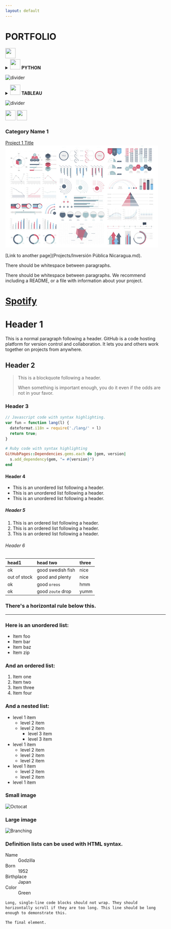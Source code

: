```yaml
---
layout: default
---
```

# **PORTFOLIO**

<img height="32" width="32" src="https://cdn.simpleicons.org/python/blue" />

<details><summary><img height="32" width="32" src="https://cdn.simpleicons.org/python/blue" />  <b>PYTHON </b></summary>

<p>
 
<a style="font-weight:bold" href="Projects/Apartments_for_Rent.html">5. Apartments for rent in Rome</a>

<img src="images/rentrome.png" width="400"/>

</p>
 
<p>

<a style="font-weight:bold" href="Projects/Nicaragua's-Municipality-Elections-Results.html">4. Nicaragua's Municipality Elections Result</a>

<img src="images/MunicipalitiesElections2022.png" width="400"/>
 
</p>
 
<p>

<a style="font-weight:bold" href="Projects/Inversión Pública Nicaragua.html">3. Nicaragua Public Investment Program Analysis</a>

<img src="images/investNic.png" width="400"/>
 
</p>
 
<p>
 
<a style="font-weight:bold" href="Projects/Cardiovascular_Disease_Analysis.html">2. Cardiovascular Disease Analysis</a>

<img src="images/cardiovascular-diseases-treatment-illustration-flat-1-scaled.jpeg" width="400"/>

</p>
 
<p>
 
<a style="font-weight:bold" href="Building_data_web.html">1. Building a dataset from files published on a website</a>

<img src="images/governmentdocs.jpeg" width="400"/>
 
</p> 

</details>

![divider](https://user-images.githubusercontent.com/7065401/52071924-c003ad80-2562-11e9-8297-1c6595f8a7ff.png)

<details><summary><img height="32" width="32" src="https://cdn.simpleicons.org/tableau/blue" />  <b>TABLEAU </b></summary>

<p>
 
<a style="font-weight:bold" href="https://public.tableau.com/app/profile/lilqasr88">1. Tableau Public profile</a>


<img src="images/governmentdocs.jpeg" width="400"/>

</p>

<p>
 
<a style="font-weight:bold" href="https://public.tableau.com/app/profile/ep2ea">2. Others</a>


<img src="images/governmentdocs.jpeg" width="400"/>
 
</p>

</details>
 
![divider](https://user-images.githubusercontent.com/7065401/52071924-c003ad80-2562-11e9-8297-1c6595f8a7ff.png)

<img height="32" width="32" src="https://cdn.simpleicons.org/microsoftexcel/blue" /> <img height="32" width="32" src="https://cdn.simpleicons.org/python/blue" />

### Category Name 1 

[Project 1 Title](/leolab/try.html)
<img src="images/dummy_thumbnail.jpg?raw=true"/>


[Link to another page](Projects/Inversión Pública Nicaragua.md).

There should be whitespace between paragraphs.

There should be whitespace between paragraphs. We recommend including a README, or a file with information about your project.

# [Spotify](Projects/Analyzing_my_Spotify_historical_Data_part-1.md)

# Header 1

This is a normal paragraph following a header. GitHub is a code hosting platform for version control and collaboration. It lets you and others work together on projects from anywhere.

## Header 2

> This is a blockquote following a header.
>
> When something is important enough, you do it even if the odds are not in your favor.

### Header 3

```js
// Javascript code with syntax highlighting.
var fun = function lang(l) {
  dateformat.i18n = require('./lang/' + l)
  return true;
}
```

```ruby
# Ruby code with syntax highlighting
GitHubPages::Dependencies.gems.each do |gem, version|
  s.add_dependency(gem, "= #{version}")
end
```

#### Header 4

*   This is an unordered list following a header.
*   This is an unordered list following a header.
*   This is an unordered list following a header.

##### Header 5

1.  This is an ordered list following a header.
2.  This is an ordered list following a header.
3.  This is an ordered list following a header.

###### Header 6

| head1        | head two          | three |
|:-------------|:------------------|:------|
| ok           | good swedish fish | nice  |
| out of stock | good and plenty   | nice  |
| ok           | good `oreos`      | hmm   |
| ok           | good `zoute` drop | yumm  |

### There's a horizontal rule below this.

* * *

### Here is an unordered list:

*   Item foo
*   Item bar
*   Item baz
*   Item zip

### And an ordered list:

1.  Item one
1.  Item two
1.  Item three
1.  Item four

### And a nested list:

- level 1 item
  - level 2 item
  - level 2 item
    - level 3 item
    - level 3 item
- level 1 item
  - level 2 item
  - level 2 item
  - level 2 item
- level 1 item
  - level 2 item
  - level 2 item
- level 1 item

### Small image

![Octocat](https://github.githubassets.com/images/icons/emoji/octocat.png)

### Large image

![Branching](https://guides.github.com/activities/hello-world/branching.png)


### Definition lists can be used with HTML syntax.

<dl>
<dt>Name</dt>
<dd>Godzilla</dd>
<dt>Born</dt>
<dd>1952</dd>
<dt>Birthplace</dt>
<dd>Japan</dd>
<dt>Color</dt>
<dd>Green</dd>
</dl>

```
Long, single-line code blocks should not wrap. They should horizontally scroll if they are too long. This line should be long enough to demonstrate this.
```

```
The final element.
```
